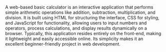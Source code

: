 A web-based basic calculator is an interactive application that performs simple arithmetic operations like addition, subtraction, multiplication, and division. It is built using HTML for structuring the interface, CSS for styling, and JavaScript for functionality, allowing users to input numbers and operators, process calculations, and display results dynamically on a browser. Typically, this application resides entirely on the front-end, making it lightweight and easily accessible online. Its simplicity makes it an excellent beginner-friendly project in web development.
